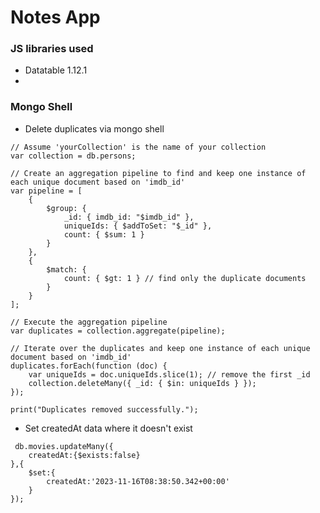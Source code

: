 # Notes App

### JS libraries used
 - Datatable 1.12.1
  - 

<!-- comment -->


### Mongo Shell
 - Delete duplicates via mongo shell
```
// Assume 'yourCollection' is the name of your collection
var collection = db.persons;

// Create an aggregation pipeline to find and keep one instance of each unique document based on 'imdb_id'
var pipeline = [
    {
        $group: {
            _id: { imdb_id: "$imdb_id" },
            uniqueIds: { $addToSet: "$_id" },
            count: { $sum: 1 }
        }
    },
    {
        $match: {
            count: { $gt: 1 } // find only the duplicate documents
        }
    }
];

// Execute the aggregation pipeline
var duplicates = collection.aggregate(pipeline);

// Iterate over the duplicates and keep one instance of each unique document based on 'imdb_id'
duplicates.forEach(function (doc) {
    var uniqueIds = doc.uniqueIds.slice(1); // remove the first _id
    collection.deleteMany({ _id: { $in: uniqueIds } });
});

print("Duplicates removed successfully.");

```

 - Set createdAt data where it doesn't exist

```
 db.movies.updateMany({
    createdAt:{$exists:false}
},{
    $set:{
        createdAt:'2023-11-16T08:38:50.342+00:00'
    }
});
 ```